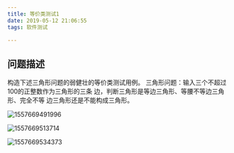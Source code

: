 ```yaml
---
title: 等价类测试1
date: 2019-05-12 21:06:55
tags: 软件测试

---
```


## 问题描述

构造下述三角形问题的弱健壮的等价类测试用例。
	三角形问题：输入三个不超过100的正整数作为三角形的三条
边，判断三角形是等边三角形、等腰不等边三角形、完全不等
边三角形还是不能构成三角形。

<!--more--> 



![1557669491996](assets/1557669491996.png)

![1557669513714](assets/1557669513714.png) 



![1557669534373](assets/1557669534373.png) 



